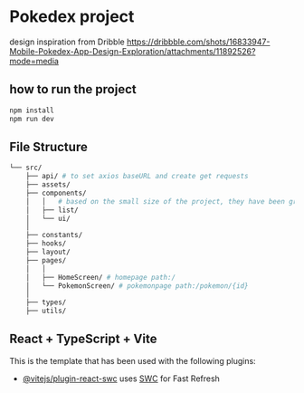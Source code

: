 # Pokedex project

design inspiration from Dribble https://dribbble.com/shots/16833947-Mobile-Pokedex-App-Design-Exploration/attachments/11892526?mode=media

## how to run the project

```js
npm install
npm run dev
```


## File Structure

```bash
└── src/
    ├── api/ # to set axios baseURL and create get requests
    ├── assets/
    ├── components/
    │   │   # based on the small size of the project, they have been grouped by 'features'
    │   ├── list/
    │   └── ui/
    │    
    ├── constants/   
    ├── hooks/  
    ├── layout/
    ├── pages/
    │   │   
    │   ├── HomeScreen/ # homepage path:/
    │   └── PokemonScreen/ # pokemonpage path:/pokemon/{id}
    │ 
    ├── types/   
    ├── utils/         
```


## React + TypeScript + Vite

This is the template that has been used with the following plugins:

- [@vitejs/plugin-react-swc](https://github.com/vitejs/vite-plugin-react-swc) uses [SWC](https://swc.rs/) for Fast Refresh
